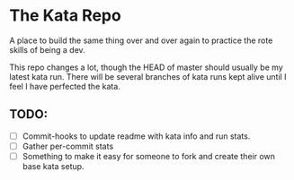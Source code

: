 # The Kata Repo

A place to build the same thing over and over again to practice the rote skills of being a dev.


This repo changes a lot, though the HEAD of master should usually be my latest kata run. There will be several branches of kata runs kept alive until I feel I have perfected the kata.

## TODO:

- [ ] Commit-hooks to update readme with kata info and run stats.
- [ ] Gather per-commit stats
- [ ] Something to make it easy for someone to fork and create their own base kata setup.
